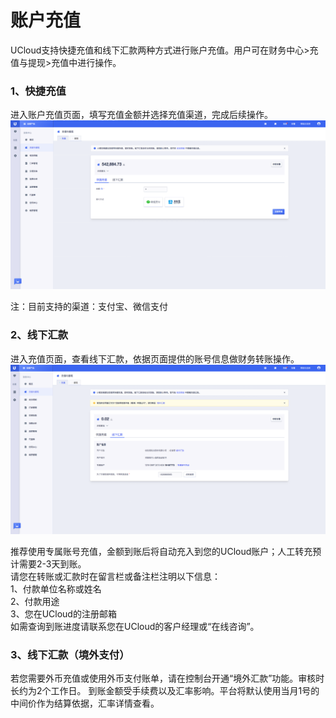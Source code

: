 

# 账户充值

UCloud支持快捷充值和线下汇款两种方式进行账户充值。用户可在财务中心\>充值与提现\>充值中进行操作。

### 1、快捷充值

进入账户充值页面，填写充值金额并选择充值渠道，完成后续操作。
![image](/images/topup.png)

注：目前支持的渠道：支付宝、微信支付

### 2、线下汇款

进入充值页面，查看线下汇款，依据页面提供的账号信息做财务转账操作。  
![image](/images/transfer.png)

推荐使用专属账号充值，金额到账后将自动充入到您的UCloud账户；人工转充预计需要2-3天到账。  
请您在转账或汇款时在留言栏或备注栏注明以下信息：  
1、付款单位名称或姓名  
2、付款用途  
3、您在UCloud的注册邮箱  
如需查询到账进度请联系您在UCloud的客户经理或“在线咨询”。

### 3、线下汇款（境外支付）

若您需要外币充值或使用外币支付账单，请在控制台开通“境外汇款”功能。审核时长约为2个工作日。
到账金额受手续费以及汇率影响。平台将默认使用当月1号的中间价作为结算依据，汇率详情查看。

